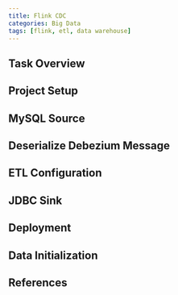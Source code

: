 ```yaml
---
title: Flink CDC
categories: Big Data
tags: [flink, etl, data warehouse]
---
```


## Task Overview

<!-- more -->

## Project Setup

## MySQL Source

## Deserialize Debezium Message

## ETL Configuration

## JDBC Sink

## Deployment

## Data Initialization

## References
